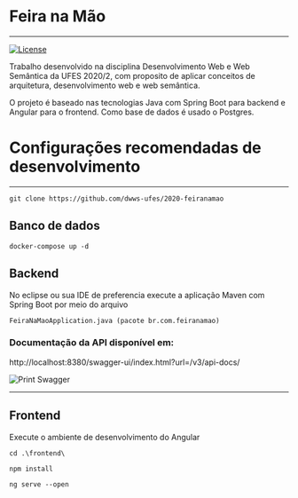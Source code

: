 # Feira na Mão
*****

[![License](https://img.shields.io/badge/license-MIT-blue.svg)](/LICENSE)

Trabalho desenvolvido na disciplina Desenvolvimento Web e Web Semântica da UFES 2020/2, com proposito de aplicar conceitos de arquitetura, desenvolvimento web e web semântica.

O projeto é baseado nas tecnologias Java com Spring Boot para backend e Angular para o frontend. Como base de dados é usado o Postgres.


# Configurações recomendadas de desenvolvimento
*****

```
git clone https://github.com/dwws-ufes/2020-feiranamao
```

## Banco de dados
```
docker-compose up -d
```

## Backend
No eclipse ou sua IDE de preferencia execute a aplicação Maven com Spring Boot por meio do arquivo 
```
FeiraNaMaoApplication.java (pacote br.com.feiranamao)
```

### Documentação da API disponível em: 
http://localhost:8380/swagger-ui/index.html?url=/v3/api-docs/

![Print Swagger](https://i.ibb.co/F3wCYG2/feiranamao.png)
**************

## Frontend
Execute o ambiente de desenvolvimento do Angular
```
cd .\frontend\

npm install

ng serve --open

```

